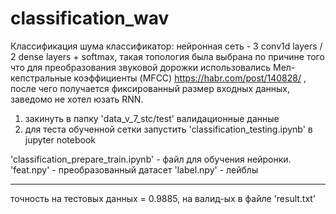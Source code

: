 # classification_wav
Классификация шума
классификатор: нейронная сеть - 3 conv1d layers / 2 dense layers + softmax,
такая топология была выбрана по причине того что для преобразования звуковой дорожки использовались Мел-кепстральные коэффициенты (MFCC) https://habr.com/post/140828/ , после чего получается фиксированный размер входных данных, заведомо не хотел юзать RNN.

1) закинуть в папку 'data_v_7_stc/test' валидационные данные
2) для теста обученной сетки запустить 'classification_testing.ipynb' в jupyter notebook

'classification_prepare_train.ipynb' - файл для обучения нейронки.
'feat.npy' - преобразованный датасет
'label.npy' - лейблы

-----------------------------------------------------------
точность на тестовых данных = 0.9885,
на валид-ых в файле 'result.txt'
